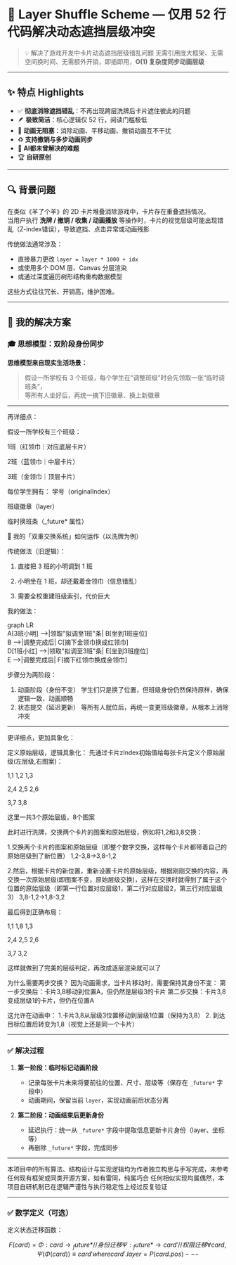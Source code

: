 # 🧠 Layer Shuffle Scheme — 仅用 52 行代码解决动态遮挡层级冲突

> 💡 解决了游戏开发中卡片动态遮挡层级错乱问题
> 无需引用庞大框架、无需空间换时间、无需额外开销，即插即用，**O(1) 复杂度同步动画层级**

---

## ✨ 特点 Highlights

- ✅ **彻底消除遮挡错乱**：不再出现跨层洗牌后卡片遮住彼此的问题
- 🪶 **极致简洁**：核心逻辑仅 52 行，阅读门槛极低
- 🔀 **动画无阻塞**：消除动画、平移动画、撤销动画互不干扰
- ♻ **支持撤销与多步动画同步**
- 🧠 **AI都未曾解决的难题**
- 🏆 **自研原创**

---

## 🔍 背景问题

在类似《羊了个羊》的 2D 卡片堆叠消除游戏中，卡片存在重叠遮挡情况。  
当用户执行 **洗牌 / 撤销 / 收集 / 动画播放** 等操作时，卡片的视觉层级可能出现错乱（Z-index错误），导致遮挡、点击异常或动画残影

传统做法通常涉及：

- 直接暴力更改 `layer = layer * 1000 + idx`
- 或使用多个 DOM 层、Canvas 分层渲染
- 或通过深度遍历树形结构重构数据模型

这些方式往往冗长、开销高，维护困难。

---

## 🚀 我的解决方案

### 🎓 思想模型：双阶段身份同步

**思维模型来自现实生活场景：**

> 假设一所学校有 3 个班级，每个学生在“调整班级”时会先领取一张“临时调班条”，  
> 等所有人坐好后，再统一摘下旧徽章、换上新徽章

---
再详细点：

假设一所学校有三个班级：

1班（红领巾｜对应底层卡片）

2班（蓝领巾｜中层卡片）

3班（金领巾｜顶层卡片）


每位学生拥有：
学号（originalIndex）

班级徽章（layer）

临时换班条（_future* 属性）


🔄 我的「双重交换系统」如何运作（以洗牌为例）

传统做法（旧逻辑）：
1. 直接把 3 班的小明调到 1 班

2. 小明坐在 1 班，却还戴着金领巾（信息错乱）

3. 需要全校重建班级索引，代价巨大


我的做法：

graph LR  
    A[3班小明] -->|领取"拟调至1班"条| B[坐到1班座位]  
    B -->|调整完成后| C[摘下金领巾换成红领巾]  
    D[1班小红] -->|领取"拟调至3班"条| E[坐到3班座位]  
    E -->|调整完成后| F[摘下红领巾换成金领巾]

步骤分为两阶段：

1. 动画阶段（身份不变）
学生们只是换了位置，但班级身份仍然保持原样，确保逻辑一致、动画顺畅
2. 状态提交（延迟更新）
等所有人就位后，再统一变更班级徽章，从根本上消除冲突

---
更详细点，更加具象化：

定义原始层级，逻辑具象化：
先通过卡片zIndex初始值给每张卡片定义个原始层级(左层级,右图案)：

1,1 1,2 1,3

2,4 2,5 2,6

3,7 3,8

这里一共3个原始层级，8个图案

此时进行洗牌，交换两个卡片的图案和原始层级，例如将1,2和3,8交换：

1.交换两个卡片的图案和原始层级（即整个数字交换，这样每个卡片都带着自己的原始层级到了新位置）
1,2-3,8→3,8-1,2

2.然后，根据卡片的新位置，重新设置卡片的原始层级，根据刚刚交换的内容，再交换一次原始层级(即图案不变，原始层级交换)，这样在交换时就得到了属于这个位置的原始层级（即第一行位置对应层级1，第二行对应层级2，第三行对应层级3）
3,8-1,2→1,8-3,2

最后得到正确布局：

1,1 1,8 1,3

2,4 2,5 2,6

3,7 3,2

这样就做到了完美的层级判定，再改成逐层渲染就可以了

为什么需要两步交换？
因为动画需求，当卡片移动时，需要保持其身份不变：
第一步交换后：卡片3,8移动到位置A，但仍然是层级3的卡片
第二步交换：卡片3,8变成层级1的卡片，但仍在位置A

这允许在动画中：
1.卡片3,8从层级3位置移动到层级1位置（保持为3,8）
2. 到达目标位置后转变为1,8（视觉上还是同一个卡片）

---

### ✅ 解决过程

1. **第一阶段：临时标记动画阶段**
   - 记录每张卡片未来将要前往的位置、尺寸、层级等（保存在 `_future*` 字段中）
   - 动画期间，保留当前 `layer`，实现动画前后状态分离

2. **第二阶段：动画结束后更新身份**
   - 延迟执行：统一从 `_future*` 字段中提取信息更新卡片身份（layer、坐标等）
   - 再删除 `_future*` 字段，完成同步

---

本项目中的所有算法、结构设计与实现逻辑均为作者独立构思与手写完成，未参考任何现有框架或同类开源方案，如有雷同，纯属巧合
任何相似实现均属偶然，本项目自研机制已在逻辑严谨性与执行稳定性上经过反复验证

---

### ✅ 数学定义（可选）

定义状态迁移函数：
```math

F(card) = 

  Φ: card → { _future* }   // 身份迁移

  Ψ: { _future* } → card'  // 权限迁移

∀card, Ψ(Φ(card)) ≡ card'  

where card'.layer = P(card.pos)

---
